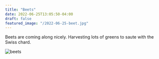 ```yaml
---
title: "Beets"
date: 2022-06-25T13:05:50-04:00
draft: false
featured_image: "/2022-06-25-beet.jpg"
---
```


Beets are coming along nicely. Harvesting lots of greens to saute with the Swiss chard.

![beets](/2022-06-25-beet.jpg)
